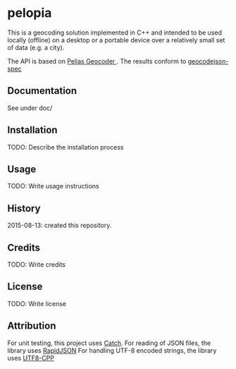 # pelopia

This is a geocoding solution implemented in C++ and intended to be used locally (offline) on a desktop or a portable device over a relatively small set of data (e.g. a city). 

The API is based on [ Pelias Geocoder ](https://github.com/pelias/api). The results conform to [ geocodejson-spec ](https://github.com/geocoders/geocodejson-spec)

## Documentation

See under doc/

## Installation

TODO: Describe the installation process

## Usage

TODO: Write usage instructions

## History

2015-08-13: created this repository.

## Credits

TODO: Write credits

## License

TODO: Write license

## Attribution

For unit testing, this project uses [Catch](https://github.com/philsquared/Catch "Catch"). 
For reading of JSON files, the library uses [RapidJSON](http://rapidjson.org/)
For handling UTF-8 encoded strings, the library uses [UTF8-CPP](http://utfcpp.sourceforge.net/)
